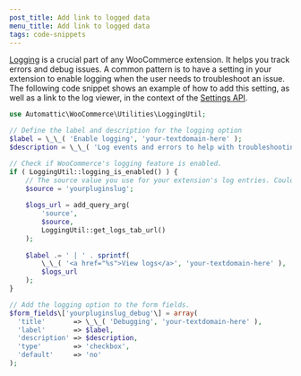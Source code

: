 ```yaml
---
post_title: Add link to logged data
menu_title: Add link to logged data
tags: code-snippets
---
```


[Logging](../extension-development/logging.md) is a crucial part of any WooCommerce extension. It helps you track errors and debug issues. A common pattern is to have a setting in your extension to enable logging when the user needs to troubleshoot an issue. The following code snippet shows an example of how to add this setting, as well as a link to the log viewer, in the context of the [Settings API](../extension-development/settings-api.md).

```php
use Automattic\WooCommerce\Utilities\LoggingUtil;

// Define the label and description for the logging option
$label = \_\_( 'Enable logging', 'your-textdomain-here' );
$description = \_\_( 'Log events and errors to help with troubleshooting.', 'your-textdomain-here' );

// Check if WooCommerce's logging feature is enabled.
if ( LoggingUtil::logging_is_enabled() ) {
    // The source value you use for your extension's log entries. Could be the same as your text domain.
    $source = 'yourpluginslug';
    
    $logs_url = add_query_arg(
        'source',
        $source,
        LoggingUtil::get_logs_tab_url()
    );
    
    $label .= ' | ' . sprintf(
        \_\_( '<a href="%s">View logs</a>', 'your-textdomain-here' ),
        $logs_url
    );
}

// Add the logging option to the form fields.
$form_fields\['yourpluginslug_debug'\] = array(
  'title'       => \_\_( 'Debugging', 'your-textdomain-here' ),
  'label'       => $label,
  'description' => $description,
  'type'        => 'checkbox',
  'default'     => 'no'
);
```
